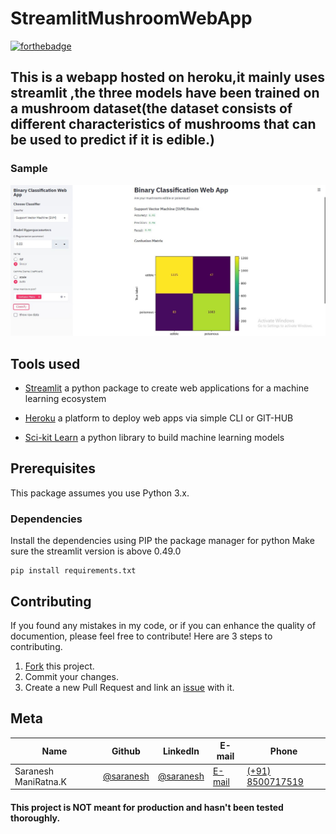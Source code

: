 # StreamlitMushroomWebApp

[![forthebadge](https://forthebadge.com/images/badges/made-with-python.svg)](https://forthebadge.com)

## This is a webapp hosted on heroku,it mainly uses streamlit ,the three models have been trained on a mushroom dataset(the dataset consists of different characteristics of mushrooms that can be used to predict if it is edible.) 

### Sample
![alt text](https://github.com/sarnesh444/StreamlitMushroomWebApp/blob/master/sample.JPG)

## Tools used

* [Streamlit](https://docs.streamlit.io/en/latest/) a python package to create web applications for a machine learning ecosystem

* [Heroku](https://devcenter.heroku.com/categories/reference) a platform to deploy web apps via simple CLI or GIT-HUB

* [Sci-kit Learn](https://scikit-learn.org/stable/) a python library to build machine learning models

## Prerequisites

This package assumes you use Python 3.x.

### Dependencies
Install the dependencies using PIP the package manager for python
Make sure the streamlit version is above 0.49.0
```
pip install requirements.txt
```

## Contributing

If you found any mistakes in my code, or if you can enhance the quality of documention, please feel free to contribute!
Here are 3 steps to contributing.

1. [Fork](https://github.com/sarnesh444/IndianNumberPlateDetection/fork) this project.
2. Commit your changes.
3. Create a new Pull Request and link an [issue](https://github.com/sarnesh444/IndianNumberPlateDetection/issues/new) with it.

## Meta 

| Name | Github | LinkedIn | E-mail | Phone|
| --- | --- | --- | --- | --- |
| Saranesh ManiRatna.K | [@saranesh](https://github.com/sarnesh444) | [@saranesh](https://www.linkedin.com/in/saranesh-kanumuri-17a7a5181/) |[E-mail](mailto:sarnesh444@gmail.com) | [(+91) 8500717519](tel:+918500717519)

#### This project is NOT meant for production and hasn't been tested thoroughly.

